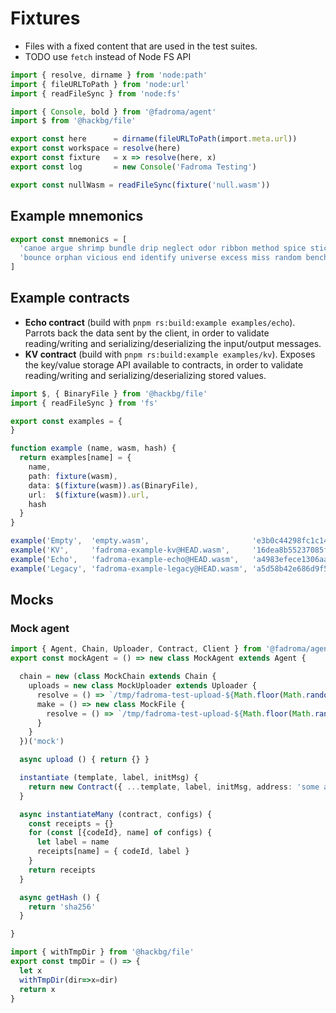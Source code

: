 # Fixtures

* Files with a fixed content that are used in the test suites.
* TODO use `fetch` instead of Node FS API

```typescript
import { resolve, dirname } from 'node:path'
import { fileURLToPath } from 'node:url'
import { readFileSync } from 'node:fs'

import { Console, bold } from '@fadroma/agent'
import $ from '@hackbg/file'
```

```typescript
export const here      = dirname(fileURLToPath(import.meta.url))
export const workspace = resolve(here)
export const fixture   = x => resolve(here, x)
export const log       = new Console('Fadroma Testing')

export const nullWasm = readFileSync(fixture('null.wasm'))
```

## Example mnemonics

```typescript
export const mnemonics = [
  'canoe argue shrimp bundle drip neglect odor ribbon method spice stick pilot produce actual recycle deposit year crawl praise royal enlist option scene spy',
  'bounce orphan vicious end identify universe excess miss random bench coconut curious chuckle fitness clean space damp bicycle legend quick hood sphere blur thing'
]
```

## Example contracts

* **Echo contract** (build with `pnpm rs:build:example examples/echo`).
  Parrots back the data sent by the client, in order to validate
  reading/writing and serializing/deserializing the input/output messages.
* **KV contract** (build with `pnpm rs:build:example examples/kv`).
  Exposes the key/value storage API available to contracts,
  in order to validate reading/writing and serializing/deserializing stored values.

```typescript
import $, { BinaryFile } from '@hackbg/file'
import { readFileSync } from 'fs'

export const examples = {
}

function example (name, wasm, hash) {
  return examples[name] = {
    name,
    path: fixture(wasm),
    data: $(fixture(wasm)).as(BinaryFile),
    url:  $(fixture(wasm)).url,
    hash
  }
}

example('Empty',  'empty.wasm',                       'e3b0c44298fc1c149afbf4c8996fb92427ae41e4649b934ca495991b7852b855')
example('KV',     'fadroma-example-kv@HEAD.wasm',     '16dea8b55237085f24af980bbd408f1d6893384996e90e0ce2c6fc3432692a0d')
example('Echo',   'fadroma-example-echo@HEAD.wasm',   'a4983efece1306aa897651fff74cae18436fc3280fc430d11a4997519659b6fd')
example('Legacy', 'fadroma-example-legacy@HEAD.wasm', 'a5d58b42e686d9f5f8443eb055a3ac45018de2d1722985c5f77bad344fc00c3b')
```

## Mocks

### Mock agent

```typescript
import { Agent, Chain, Uploader, Contract, Client } from '@fadroma/agent'
export const mockAgent = () => new class MockAgent extends Agent {

  chain = new (class MockChain extends Chain {
    uploads = new class MockUploader extends Uploader {
      resolve = () => `/tmp/fadroma-test-upload-${Math.floor(Math.random()*1000000)}`
      make = () => new class MockFile {
        resolve = () => `/tmp/fadroma-test-upload-${Math.floor(Math.random()*1000000)}`
      }
    }
  })('mock')

  async upload () { return {} }

  instantiate (template, label, initMsg) {
    return new Contract({ ...template, label, initMsg, address: 'some address' })
  }

  async instantiateMany (contract, configs) {
    const receipts = {}
    for (const [{codeId}, name] of configs) {
      let label = name
      receipts[name] = { codeId, label }
    }
    return receipts
  }

  async getHash () {
    return 'sha256'
  }

}
```

```typescript
import { withTmpDir } from '@hackbg/file'
export const tmpDir = () => {
  let x
  withTmpDir(dir=>x=dir)
  return x
}
```
